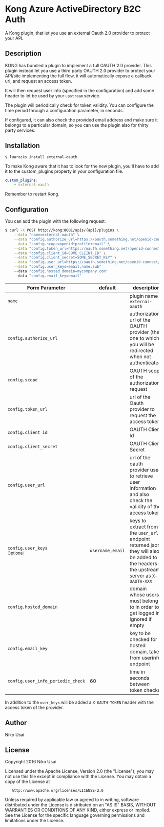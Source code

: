 # Kong Azure ActiveDirectory B2C Auth

A Kong plugin, that let you use an external Oauth 2.0 provider to protect your API.

## Description

KONG has bundled a plugin to implement a full OAUTH 2.0 provider. This plugin instead let you use a
third party OAUTH 2.0 provider to protect your API/site implementing the full flow, it will automatically
expose a callback uri, and request an access token.

It will then request user info (specified in the configuration) and add some header to let be used
by your `upstream` service.

The plugin will periodically check for token validity. You can configure the time period through
a configuration parameter, in seconds.

If configured, it can also check the provided email address and make sure it belongs to a particular
domain, so you can use the plugin also for thirty party services.

## Installation

    $ luarocks install external-oauth

To make Kong aware that it has to look for the new plugin, you'll have to add it to the custom_plugins
property in your configuration file.

```yaml
custom_plugins:
    - external-oauth
```

Remember to restart Kong.



## Configuration

You can add the plugin with the following request:

```bash
$ curl -X POST http://kong:8001/apis/{api}/plugins \
    --data "name=external-oauth" \
    --data "config.authorize_url=https://oauth.something.net/openid-connect/authorize" \
    --data "config.scope=openid+profile+email" \
    --data "config.token_url=https://oauth.something.net/openid-connect/token" \
    --data "config.client_id=SOME_CLEINT_ID" \
    --data "config.client_secret=SOME_SECRET_KEY" \
    --data "config.user_url=https://oauth.something.net/openid-connect/userinfo" \
    --data "config.user_keys=email,name,sub"
    --data "config.hosted_domain=mycompany.com"
    --data "config.email_key=email"
```

| Form Parameter | default | description |
| --- 						| --- | --- |
| `name` 					        | | plugin name `external-oauth` |
| `config.authorize_url` 	| | authorization url of the OAUTH provider (the one to which you will be redirected when not authenticated) |
| `config.scope` 			    | | OAUTH scope of the authorization request |
| `config.token_url` 		  | | url of the Oauth provider to request the access token |
| `config.client_id` 		  | | OAUTH Client Id |
| `config.client_secret` 	| | OAUTH Client Secret |
| `config.user_url` 		  | | url of the oauth provider used to retrieve user information and also check the validity of the access token |
| `config.user_keys` <br /> <small>Optional</small>		| `username,email` | keys to extract from the `user_url` endpoint returned json, they will also be added to the headers of the upstream server as `X-OAUTH-XXX` |
| `config.hosted_domain`  | | domain whose users must belong to in order to get logged in. Ignored if empty |
| `config.email_key` 		  | | key to be checked for hosted domain, taken from userinfo endpoint |
| `config.user_info_periodic_check` 		  | 60 | time in seconds between token checks |

In addition to the `user_keys` will be added a `X-OAUTH-TOKEN` header with the access token of the provider.

## Author
Niko Usai

## License

Copyright 2016 Niko Usai

   Licensed under the Apache License, Version 2.0 (the "License");
   you may not use this file except in compliance with the License.
   You may obtain a copy of the License at

       http://www.apache.org/licenses/LICENSE-2.0

   Unless required by applicable law or agreed to in writing, software
   distributed under the License is distributed on an "AS IS" BASIS,
   WITHOUT WARRANTIES OR CONDITIONS OF ANY KIND, either express or implied.
   See the License for the specific language governing permissions and
limitations under the License.

